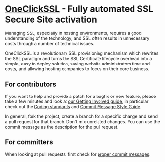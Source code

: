 [OneClickSSL](http://www.globalsign.com/ssl/oneclickssl/) - Fully automated SSL Secure Site activation
================================

Managing SSL, especially in hosting environments, requires a good understanding of the technology, and SSL often results in unnecessary costs through a number of technical issues.

OneClickSSL is a revolutionary SSL provisioning mechanism which rewrites the SSL paradigm and turns the SSL Certificate lifecycle overhead into a simple, easy to deploy solution, saving website administrators time and costs, and allowing hosting companies to focus on their core business.

For contributors
---
If you want to help and provide a patch for a bugfix or new feature, please take
a few minutes and look at [our Getting Involved guide](https://github.com/GlobalSign/OneClickSSL/wiki/Getting-Involved),
in particular check out the [Coding standards](https://github.com/GlobalSign/OneClickSSL/wiki/Coding-standards)
and [Commit Message Style Guide](https://github.com/GlobalSign/OneClickSSL/wiki/Commit-Message-Style-Guide).

In general, fork the project, create a branch for a specific change and send a
pull request for that branch. Don't mix unrelated changes. You can use the commit
message as the description for the pull request.

For committers
---
When looking at pull requests, first check for [proper commit messages](https://github.com/GlobalSign/OneClickSSL/wiki/Bug-Fixing-Guide).